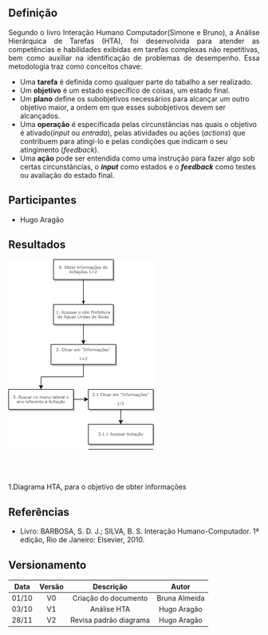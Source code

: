 ## Definição

<p align="justify">
Segundo o livro Interação Humano Computador(Simone e Bruno), a Análise Hierárquica de Tarefas (HTA), foi desenvolvida para atender as competências e habilidades exibidas em tarefas complexas não repetitivas, bem como auxiliar na identificação de problemas de desempenho. Essa metodologia traz como conceitos chave:
</p>

* Uma **tarefa** é definida como qualquer parte do tabalho a ser realizado.
* Um **objetivo** é um estado específico de coisas, um estado final.
* Um **plano** define os subobjetivos necessários para alcançar um outro objetivo maior, a ordem em que esses subobjetivos devem ser alcançados.
* Uma **operação** é especificada pelas circunstâncias nas quais o objetivo é ativado(_input_ ou _entrada_), pelas atividades ou ações (_actions_) que contribuem para atingi-lo e pelas condições que indicam o seu atingimento (_feedback_).
*  Uma **ação** pode ser entendida como uma instrução para fazer algo sob certas circunstâncias, o _**input**_ como estados e o _**feedback**_ como testes ou avaliação do estado final.

## Participantes

* Hugo Aragão

## Resultados

![Diagrama HTA, para o objetivo de obter informações](../imagens/HTArevisado.png)

<br></br>

1.Diagrama HTA, para o objetivo de obter informações

## Referências

+ Livro: BARBOSA, S. D. J.; SILVA, B. S. Interação Humano-Computador. 1ª edição, Rio de Janeiro: Elsevier, 2010.

## Versionamento

| Data | Versão |           Descrição             |    Autor    |
|:----:|:------:|:-------------------------------:|:-----------:|
|01/10 |V0      |     Criação do documento        |Bruna Almeida|
|03/10 |V1      |     Análise HTA                 |Hugo Aragão  |
|28/11 |V2      |     Revisa padrão diagrama      |Hugo Aragão  |
